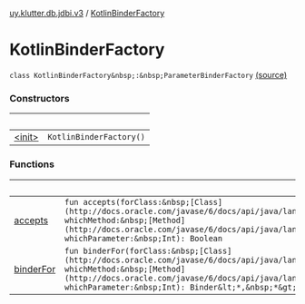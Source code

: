 [uy.klutter.db.jdbi.v3](../index.md) / [KotlinBinderFactory](.)


# KotlinBinderFactory
`class KotlinBinderFactory&nbsp;:&nbsp;ParameterBinderFactory` [(source)](https://github.com/kohesive/klutter/blob/master/db-jdbi-v3-jdk8/src/main/kotlin/uy/klutter/db/jdbi/v3/Factories.kt#L12)



### Constructors

|&nbsp;|&nbsp;|
|---|---|
| [&lt;init&gt;](-init-.md) | `KotlinBinderFactory()` |

### Functions

|&nbsp;|&nbsp;|
|---|---|
| [accepts](accepts.md) | `fun accepts(forClass:&nbsp;[Class](http://docs.oracle.com/javase/6/docs/api/java/lang/Class.html)&lt;*&gt;, whichMethod:&nbsp;[Method](http://docs.oracle.com/javase/6/docs/api/java/lang/reflect/Method.html), whichParameter:&nbsp;Int): Boolean` |
| [binderFor](binder-for.md) | `fun binderFor(forClass:&nbsp;[Class](http://docs.oracle.com/javase/6/docs/api/java/lang/Class.html)&lt;*&gt;, whichMethod:&nbsp;[Method](http://docs.oracle.com/javase/6/docs/api/java/lang/reflect/Method.html), whichParameter:&nbsp;Int): Binder&lt;*,&nbsp;*&gt;?` |
